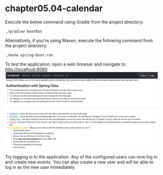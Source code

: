 # chapter05.04-calendar #

Execute the below command using Gradle from the project directory:

```shell
./gradlew bootRun
```

Alternatively, if you're using Maven, execute the following command from the project directory:

```shell
./mvnw spring-boot:run
```

To test the application, open a web browser and navigate to:
[http://localhost:8080](http://localhost:8080)
![img.png](docs/img.png)

Try logging in to the application.
Any of the configured users can now log in and create new events. 
You can also create a new user and will be able to log in as the new user immediately.

